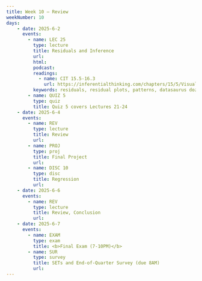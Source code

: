 ```yaml
---
title: Week 10 – Review
weekNumber: 10
days:
    - date: 2025-6-2
      events: 
        - name: LEC 25
          type: lecture
          title: Residuals and Inference
          url:
          html:
          podcast:
          readings:
            - name: CIT 15.5-16.3
              url: https://inferentialthinking.com/chapters/15/5/Visual_Diagnostics.html
          keywords: residuals, residual plots, patterns, datasaurus dozen, prediction intervals
        - name: QUIZ 5
          type: quiz
          title: Quiz 5 covers Lectures 21-24
    - date: 2025-6-4
      events: 
        - name: REV
          type: lecture
          title: Review
          url:
        - name: PROJ
          type: proj
          title: Final Project
          url:
        - name: DISC 10
          type: disc
          title: Regression
          url:
    - date: 2025-6-6
      events: 
        - name: REV
          type: lecture
          title: Review, Conclusion
          url:
    - date: 2025-6-7
      events: 
        - name: EXAM
          type: exam
          title: <b>Final Exam (7-10PM)</b>
        - name: SUR
          type: survey
          title: SETs and End-of-Quarter Survey (due 8AM)
          url:
---
```

